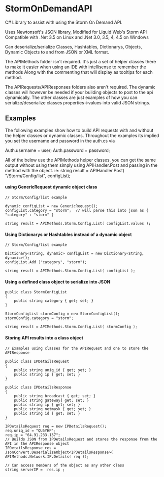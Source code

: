 StormOnDemandAPI
================

C# Library to assist with using the Storm On Demand API.

Uses Newtonsoft's JSON library, Modified for Liquid Web's Storm API
Compatible with .Net 3.5 on Linux and .Net 3.0, 3.5, 4, 4.5 on Windows

Can deserialize/serialize Classes, Hashtables, Dictionarys, Objects, Dynamic Objects to and from JSON or XML format.

The APIMethods folder isn't required. It's just a set of helper classes there to make it easier when using an IDE 
with intellisense to remember the methods Along with the commenting that will display as tooltips for each method.

The APIRequests/APIResponses folders also aren't required. The dynamic classes will however be needed if your building
objects to post to the api dynamically. The other classes are just examples of how you can serialize/deserialize classes
properties->values into valid JSON strings.

## Examples 

The following examples show how to build API requests with and without the helper classes or dynamic classes.
Throughout the examples its implied you set the username and password in the auth.cs via

Auth.username = user;
Auth.password = password; 

All of the below use the APIMethods helper classes, you can get the same output without using them simply using APIHandler.Post and passing in the method with the object. ie: string result = APIHandler.Post( "/Storm/Config/list", configList);

#### using GenericRequest dynamic object class
 
	// Storm/Config/list example

	dynamic configList = new GenericRequest();
	configList.category = "storm";	// will parse this into json as { "category" : "storm" }

	string result = APIMethods.Storm.Config.List( configList.values );

#### Using Dictionarys or Hashtables instead of a dynamic object

	// Storm/Config/list example

	Dictionary<string, dynamic> configList = new Dictionary<string, dynamic>();
	configList.Add ("category", "storm");

	string result = APIMethods.Storm.Config.List( configList );

#### Using a defined class object to serialize into JSON

	public class StormConfigList
	{
		public string category { get; set; }
	}

	StormConfigList stormConfig = new StormConfigList();
	stormConfig.category = "storm";

	string result = APIMethods.Storm.Config.List( stormConfig );

#### Storing API results into a class object

	// Examples using classes for the APIRequest and one to store the APIResponse

	public class IPDetailsRequest
	{
		public string uniq_id { get; set; }
		public string ip { get; set; }
	}

	public class IPDetailsResponse
	{
		public string broadcast { get; set; }
		public string gateway{ get; set; }
		public string ip { get; set; }
		public string netmask { get; set; }
		public string id { get; set; }
	}

	IPDetailsRequest req = new IPDetailsRequest();
	req.uniq_id = "QU5YHP";
	req.ip = "64.91.233.137";
	// Builds JSON from IPDetailsRequest and stores the response from the API in the APIResponse object
	IPDetailsResponse res = JsonConvert.DeserializeObject<IPDetailsResponse>( APIMethods.Network.IP.Details( req ));
	
	// Can access members of the object as any other class
	string serverIP =  res.ip ;

